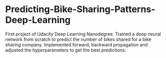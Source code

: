 # Predicting-Bike-Sharing-Patterns-Deep-Learning
First project of Udacity Deep Learning Nanodegree. Trained a deep neural network from scratch to predict the number of bikes shared for a bike sharing company. Implemented forward, backward propagation and adjusted the hyperparameters to get the best predictions.
